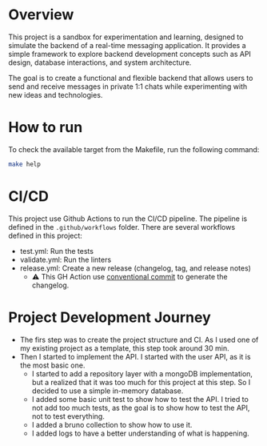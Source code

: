 # Overview

This project is a sandbox for experimentation and learning,
designed to simulate the backend of a real-time messaging application.
It provides a simple framework to explore backend development concepts such as API design,
database interactions,
and system architecture.

The goal is to create a functional and flexible backend
that allows users to send and receive messages in private 1:1 chats while experimenting with new ideas and technologies.

# How to run

To check the available target from the Makefile, run the following command:

```bash
make help
```

# CI/CD

This project use Github Actions to run the CI/CD pipeline. The pipeline is defined in the `.github/workflows` folder.
There are several workflows defined in this project:
* test.yml: Run the tests
* validate.yml: Run the linters
* release.yml: Create a new release (changelog, tag, and release notes)
    * :warning: This GH Action use [conventional commit](https://www.conventionalcommits.org/en/v1.0.0/) to generate the changelog.

# Project Development Journey

* The firs step was to create the project structure and CI. As I used one of my existing project as a template, this step took around 30 min.
* Then I started to implement the API. I started with the user API, as it is the most basic one.
  * I started to add a repository layer with a mongoDB implementation, but a realized that it was too much for this project at this step. So I decided to use a simple in-memory database.
  * I added some basic unit test to show how to test the API. I tried to not add too much tests, as the goal is to show how to test the API, not to test everything.
  * I added a bruno collection to show how to use it.
  * I added logs to have a better understanding of what is happening.